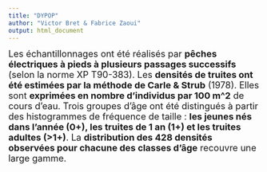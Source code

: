 ```yaml
---
title: "DYPOP"
author: "Victor Bret & Fabrice Zaoui"
output: html_document
---
```



<font size="4">Les échantillonnages ont été réalisés par **pêches électriques à pieds à plusieurs passages successifs** (selon la norme XP T90-383). Les **densités de truites ont été estimées par la méthode de Carle & Strub** (1978). Elles sont **exprimées en nombre d’individus par 100 m^2** de cours d’eau. Trois groupes d’âge ont été distingués à partir des histogrammes de fréquence de taille : **les jeunes nés dans l’année (0+), les truites de 1 an (1+) et les truites adultes (>1+)**. La **distribution des 428 densités observées pour chacune des classes d’âge** recouvre une large gamme.</font>

